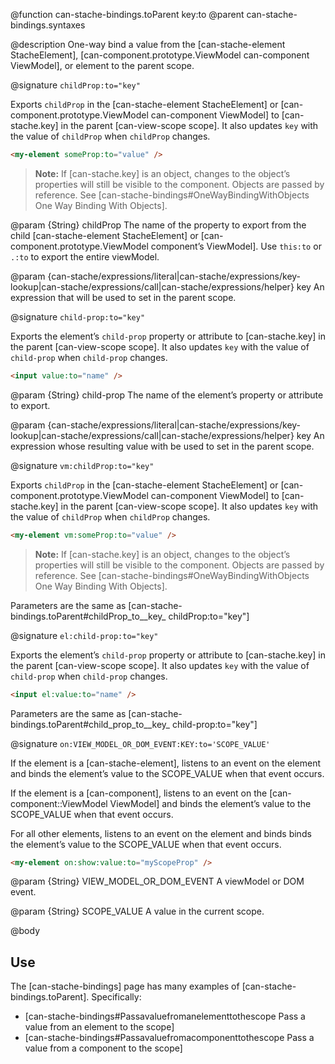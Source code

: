 @function can-stache-bindings.toParent key:to
@parent can-stache-bindings.syntaxes

@description One-way bind a value from the [can-stache-element StacheElement], [can-component.prototype.ViewModel can-component ViewModel], or element to the parent scope.

@signature `childProp:to="key"`

Exports `childProp` in the [can-stache-element StacheElement] or [can-component.prototype.ViewModel can-component ViewModel] to [can-stache.key] in the parent [can-view-scope scope]. It also updates
`key` with the value of `childProp` when `childProp` changes.

```html
<my-element someProp:to="value" />
```

> __Note:__ If [can-stache.key] is an object, changes to the object’s properties will still be visible to the component. Objects are passed by reference. See [can-stache-bindings#OneWayBindingWithObjects One Way Binding With Objects].

@param {String} childProp The name of the property to export from the
child [can-stache-element StacheElement] or [can-component.prototype.ViewModel component’s ViewModel]. Use `this:to` or `.:to` to export the entire viewModel.

@param {can-stache/expressions/literal|can-stache/expressions/key-lookup|can-stache/expressions/call|can-stache/expressions/helper} key An expression that will be used to set in the parent scope.

@signature `child-prop:to="key"`

  Exports the element’s `child-prop` property or attribute to [can-stache.key] in the parent [can-view-scope scope]. It also updates
  `key` with the value of `child-prop` when `child-prop` changes.

  ```html
  <input value:to="name" />
  ```

  @param {String} child-prop The name of the element’s property or attribute to export.

  @param {can-stache/expressions/literal|can-stache/expressions/key-lookup|can-stache/expressions/call|can-stache/expressions/helper} key An expression whose resulting value with be used to set in the parent scope.

@signature `vm:childProp:to="key"`

Exports `childProp` in the [can-stache-element StacheElement] or [can-component.prototype.ViewModel can-component ViewModel] to [can-stache.key] in the parent [can-view-scope scope]. It also updates
`key` with the value of `childProp` when `childProp` changes.

```html
<my-element vm:someProp:to="value" />
```

> __Note:__ If [can-stache.key] is an object, changes to the object’s properties will still be visible to the component. Objects are passed by reference. See [can-stache-bindings#OneWayBindingWithObjects One Way Binding With Objects].

Parameters are the same as [can-stache-bindings.toParent#childProp_to__key_ childProp:to="key"]

@signature `el:child-prop:to="key"`

  Exports the element’s `child-prop` property or attribute to [can-stache.key] in the parent [can-view-scope scope]. It also updates
  `key` with the value of `child-prop` when `child-prop` changes.

  ```html
  <input el:value:to="name" />
  ```

Parameters are the same as [can-stache-bindings.toParent#child_prop_to__key_ child-prop:to="key"]

@signature `on:VIEW_MODEL_OR_DOM_EVENT:KEY:to='SCOPE_VALUE'`


If the element is a [can-stache-element], listens to an event on the element and binds the element’s value to the SCOPE_VALUE when that event occurs.

If the element is a [can-component], listens to an event on the [can-component::ViewModel ViewModel] and binds the element’s value to the SCOPE_VALUE when that event occurs.

For all other elements, listens to an event on the element and binds binds the element’s value to the SCOPE_VALUE when that event occurs.


```html
<my-element on:show:value:to="myScopeProp" />
```

@param {String} VIEW_MODEL_OR_DOM_EVENT A viewModel or DOM event.

@param {String} SCOPE_VALUE A value in the current scope.


@body

## Use

The [can-stache-bindings] page has many examples of [can-stache-bindings.toParent]. Specifically:

- [can-stache-bindings#Passavaluefromanelementtothescope Pass a value from an element to the scope]
- [can-stache-bindings#Passavaluefromacomponenttothescope Pass a value from a component to the scope]
